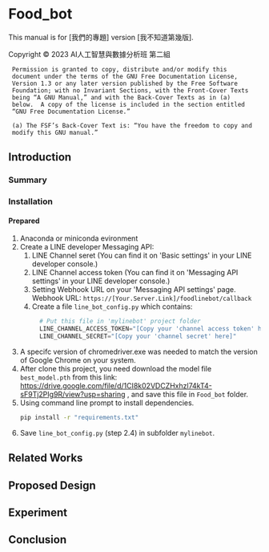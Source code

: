 # Food_bot

This manual is for [我們的專題] version [我不知道第幾版].

   Copyright © 2023 AI人工智慧與數據分析班 第二組

     Permission is granted to copy, distribute and/or modify this
     document under the terms of the GNU Free Documentation License,
     Version 1.3 or any later version published by the Free Software
     Foundation; with no Invariant Sections, with the Front-Cover Texts
     being “A GNU Manual,” and with the Back-Cover Texts as in (a)
     below.  A copy of the license is included in the section entitled
     “GNU Free Documentation License.”

     (a) The FSF’s Back-Cover Text is: “You have the freedom to copy and
     modify this GNU manual.”

## Introduction

### Summary
### Installation
#### Prepared
1. Anaconda or miniconda evironment
2. Create a LINE developer Messaging API:
   1. LINE Channel seret (You can find it on 'Basic settings' in your
      LINE developer console.)
   2. LINE Channel access token (You can find it on 'Messaging API
      settings' in your LINE developer console.)
   3. Setting Webhook URL on your 'Messaging API settings' page.
      Webhook URL: `https://[Your.Server.Link]/foodlinebot/callback`
   4. Create a file `line_bot_config.py` which contains:
      ```python
        # Put this file in 'mylinebot' project folder
        LINE_CHANNEL_ACCESS_TOKEN="[Copy your 'channel access token' here]"
        LINE_CHANNEL_SECRET="[Copy your 'channel secret' here]"
      ```
3. A specifc version of chromedriver.exe was needed to match the
   version of Google Chrome on your system.
4. After clone this project, you need download the model file
   `best_model.pth` from this link:
   https://drive.google.com/file/d/1CI8k02VDCZHxhzl74kT4-sF9Tj2PIg9R/view?usp=sharing
   , and save this file in `Food_bot` folder.
5. Using command line prompt to install dependencies.
   ```bash
   pip install -r "requirements.txt"
   ```
6. Save `line_bot_config.py` (step 2.4) in subfolder `mylinebot`.
## Related Works

## Proposed Design

## Experiment

## Conclusion
